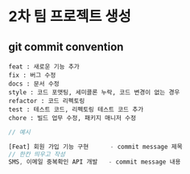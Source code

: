# 2차 팀 프로젝트 생성

## git commit convention

```
feat : 새로운 기능 추가
fix : 버그 수정
docs : 문서 수정
style : 코드 포맷팅, 세미콜론 누락, 코드 변경이 없는 경우
refactor : 코드 리펙토링
test : 테스트 코드, 리펙토링 테스트 코드 추가
chore : 빌드 업무 수정, 패키지 매니저 수정
```

```js
// 예시

[Feat] 회원 가입 기능 구현      - commit message 제목
// 한칸 띄우고 작성
SMS, 이메일 중복확인 API 개발   - commit message 내용
```
